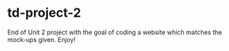 # td-project-2
End of Unit 2 project with the goal of coding a website which matches the mock-ups given. Enjoy!